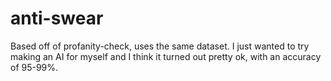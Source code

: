 # anti-swear
Based off of profanity-check, uses the same dataset. I just wanted to try making an AI for myself and I think it turned out pretty ok, with an accuracy of 95-99%.